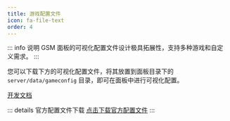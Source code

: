 ```yaml
---
title: 游戏配置文件
icon: fa-file-text
order: 4
---
```


::: info 说明
GSM 面板的可视化配置文件设计极具拓展性，支持多种游戏和自定义需求。
:::

<AutoCatalog />

您可以下载下方的可视化配置文件，将其放置到面板目录下的 `server/data/gameconfig` 目录，即可在面板中进行可视化配置。

[开发文档](../开发文档/可视化配置文件.md)

::: details 官方配置文件下载
[点击下载官方配置文件](https://cloud.xiaozhuhouses.asia:4000/#s/_yfPlfwA)
:::